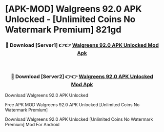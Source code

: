 # [APK-MOD] Walgreens 92.0 APK Unlocked - [Unlimited Coins No Watermark Premium] 821gd



<div align="center">
<h3>🔴 Download [Server1] 👉👉 <a href="https://momento.my/?title=Walgreens_92.0_APK_Unlocked">Walgreens 92.0 APK Unlocked Mod Apk</a></h3><br>

<h3>🔴 Download [Server2] 👉👉 <a href="https://momento.my/?title=Walgreens_92.0_APK_Unlocked">Walgreens 92.0 APK Unlocked Mod Apk</a></h3>
</div>



Download Walgreens 92.0 APK Unlocked 

Free APK MOD Walgreens 92.0 APK Unlocked [Unlimited Coins No Watermark Premium]

Download Walgreens 92.0 APK Unlocked [Unlimited Coins No Watermark Premium] Mod For Android
